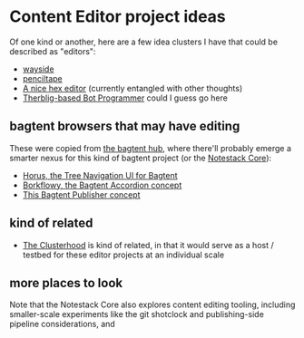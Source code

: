 # Content Editor project ideas

Of one kind or another, here are a few idea clusters I have that could be described as "editors":

- [wayside](21af29aa-0dfe-4145-877f-7eb51e38f53e.md)
- [penciltape](1c1aa2a1-afe6-458b-8326-54627f9808b2.md)
- [A nice hex editor](68bb497c-899f-45a5-8053-20d12a8b470b.md) (currently entangled with other thoughts)
- [Therblig-based Bot Programmer](cc8a2a69-9df0-4e38-ac66-cb40a9f55531.md) could I guess go here

## bagtent browsers that may have editing

These were copied from [the bagtent hub](ba00b8cb-9d05-4aef-bd50-0990f82dd723.md), where there'll probably emerge a smarter nexus for this kind of bagtent project (or the [Notestack Core](30ec2e6e-47d0-496a-a523-0732b35aea8a.md)):

  - [Horus, the Tree Navigation UI for Bagtent](87790b88-2585-4460-921e-a0dec3846b04.md)
  - [Borkflowy, the Bagtent Accordion concept](a8e3a3e4-a5d3-4407-8cd7-fd1d7df02bd7.md)
  - [This Bagtent Publisher concept](852e122b-e5af-474a-99c9-31a1d01d0870.md)

## kind of related

- [The Clusterhood](9664b592-59ed-4ac5-bf15-9b67f67af111.md) is kind of related, in that it would serve as a host / testbed for these editor projects at an individual scale

## more places to look

Note that the Notestack Core also explores content editing tooling, including smaller-scale experiments like the git shotclock and publishing-side pipeline considerations, and
